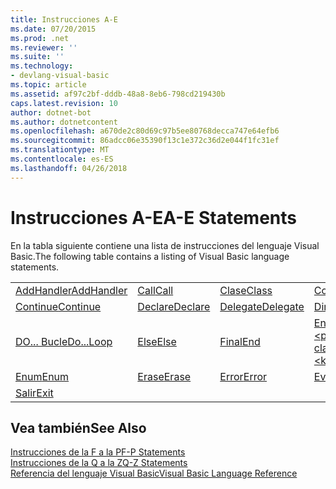 ```yaml
---
title: Instrucciones A-E
ms.date: 07/20/2015
ms.prod: .net
ms.reviewer: ''
ms.suite: ''
ms.technology:
- devlang-visual-basic
ms.topic: article
ms.assetid: af97c2bf-dddb-48a8-8eb6-798cd219430b
caps.latest.revision: 10
author: dotnet-bot
ms.author: dotnetcontent
ms.openlocfilehash: a670de2c80d69c97b5ee80768decca747e64efb6
ms.sourcegitcommit: 86adcc06e35390f13c1e372c36d2e044f1fc31ef
ms.translationtype: MT
ms.contentlocale: es-ES
ms.lasthandoff: 04/26/2018
---
```

# <a name="a-e-statements"></a><span data-ttu-id="fa1c7-102">Instrucciones A-E</span><span class="sxs-lookup"><span data-stu-id="fa1c7-102">A-E Statements</span></span>
<span data-ttu-id="fa1c7-103">En la tabla siguiente contiene una lista de instrucciones del lenguaje Visual Basic.</span><span class="sxs-lookup"><span data-stu-id="fa1c7-103">The following table contains a listing of Visual Basic language statements.</span></span>  
  
|||||  
|---|---|---|---|  
|[<span data-ttu-id="fa1c7-104">AddHandler</span><span class="sxs-lookup"><span data-stu-id="fa1c7-104">AddHandler</span></span>](../../../visual-basic/language-reference/statements/addhandler-statement.md)|[<span data-ttu-id="fa1c7-105">Call</span><span class="sxs-lookup"><span data-stu-id="fa1c7-105">Call</span></span>](../../../visual-basic/language-reference/statements/call-statement.md)|[<span data-ttu-id="fa1c7-106">Clase</span><span class="sxs-lookup"><span data-stu-id="fa1c7-106">Class</span></span>](../../../visual-basic/language-reference/statements/class-statement.md)|[<span data-ttu-id="fa1c7-107">Const</span><span class="sxs-lookup"><span data-stu-id="fa1c7-107">Const</span></span>](../../../visual-basic/language-reference/statements/const-statement.md)|  
|[<span data-ttu-id="fa1c7-108">Continue</span><span class="sxs-lookup"><span data-stu-id="fa1c7-108">Continue</span></span>](../../../visual-basic/language-reference/statements/continue-statement.md)|[<span data-ttu-id="fa1c7-109">Declare</span><span class="sxs-lookup"><span data-stu-id="fa1c7-109">Declare</span></span>](../../../visual-basic/language-reference/statements/declare-statement.md)|[<span data-ttu-id="fa1c7-110">Delegate</span><span class="sxs-lookup"><span data-stu-id="fa1c7-110">Delegate</span></span>](../../../visual-basic/language-reference/statements/delegate-statement.md)|[<span data-ttu-id="fa1c7-111">Dim</span><span class="sxs-lookup"><span data-stu-id="fa1c7-111">Dim</span></span>](../../../visual-basic/language-reference/statements/dim-statement.md)|  
|[<span data-ttu-id="fa1c7-112">DO... Bucle</span><span class="sxs-lookup"><span data-stu-id="fa1c7-112">Do...Loop</span></span>](../../../visual-basic/language-reference/statements/do-loop-statement.md)|[<span data-ttu-id="fa1c7-113">Else</span><span class="sxs-lookup"><span data-stu-id="fa1c7-113">Else</span></span>](../../../visual-basic/language-reference/statements/else-statement.md)|[<span data-ttu-id="fa1c7-114">Final</span><span class="sxs-lookup"><span data-stu-id="fa1c7-114">End</span></span>](../../../visual-basic/language-reference/statements/end-statement.md)|[<span data-ttu-id="fa1c7-115">End \<palabra clave></span><span class="sxs-lookup"><span data-stu-id="fa1c7-115">End \<keyword></span></span>](../../../visual-basic/language-reference/statements/end-keyword-statement.md)|  
|[<span data-ttu-id="fa1c7-116">Enum</span><span class="sxs-lookup"><span data-stu-id="fa1c7-116">Enum</span></span>](../../../visual-basic/language-reference/statements/enum-statement.md)|[<span data-ttu-id="fa1c7-117">Erase</span><span class="sxs-lookup"><span data-stu-id="fa1c7-117">Erase</span></span>](../../../visual-basic/language-reference/statements/erase-statement.md)|[<span data-ttu-id="fa1c7-118">Error</span><span class="sxs-lookup"><span data-stu-id="fa1c7-118">Error</span></span>](../../../visual-basic/language-reference/statements/error-statement.md)|[<span data-ttu-id="fa1c7-119">Event</span><span class="sxs-lookup"><span data-stu-id="fa1c7-119">Event</span></span>](../../../visual-basic/language-reference/statements/event-statement.md)|  
|[<span data-ttu-id="fa1c7-120">Salir</span><span class="sxs-lookup"><span data-stu-id="fa1c7-120">Exit</span></span>](../../../visual-basic/language-reference/statements/exit-statement.md)||||  
  
## <a name="see-also"></a><span data-ttu-id="fa1c7-121">Vea también</span><span class="sxs-lookup"><span data-stu-id="fa1c7-121">See Also</span></span>  
 [<span data-ttu-id="fa1c7-122">Instrucciones de la F a la P</span><span class="sxs-lookup"><span data-stu-id="fa1c7-122">F-P Statements</span></span>](../../../visual-basic/language-reference/statements/f-p-statements.md)  
 [<span data-ttu-id="fa1c7-123">Instrucciones de la Q a la Z</span><span class="sxs-lookup"><span data-stu-id="fa1c7-123">Q-Z Statements</span></span>](../../../visual-basic/language-reference/statements/q-z-statements.md)  
 [<span data-ttu-id="fa1c7-124">Referencia del lenguaje Visual Basic</span><span class="sxs-lookup"><span data-stu-id="fa1c7-124">Visual Basic Language Reference</span></span>](../../../visual-basic/language-reference/index.md)

